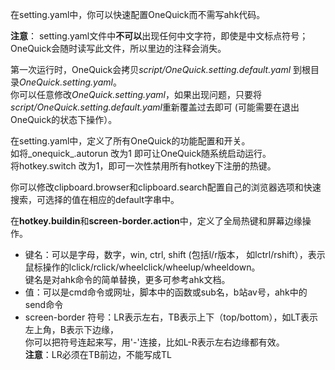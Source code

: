 ﻿在setting.yaml中，你可以快速配置OneQuick而不需写ahk代码。

**注意**： setting.yaml文件中**不可以**出现任何中文字符，即使是中文标点符号；  
OneQuick会随时读写此文件，所以里边的注释会消失。

第一次运行时，OneQuick会拷贝*script/OneQuick.setting.default.yaml* 到根目录*OneQuick.setting.yaml*。  
你可以任意修改*OneQuick.setting.yaml*，如果出现问题，只要将*script/OneQuick.setting.default.yaml*重新覆盖过去即可 (可能需要在退出OneQuick的状态下操作）。

在setting.yaml中，定义了所有OneQuick的功能配置和开关。  
如将_onequick_.autorun 改为1 即可让OneQuick随系统启动运行。  
将hotkey.switch 改为1，即可一次性禁用所有hotkey下注册的热键。

你可以修改clipboard.browser和clipboard.search配置自己的浏览器选项和快速搜索，可选择的值在相应的default字串中。

在**hotkey.buildin**和**screen-border.action**中，定义了全局热键和屏幕边缘操作。  
- 键名：可以是字母，数字，win, ctrl, shift (包括l/r版本， 如lctrl/rshift），表示鼠标操作的lclick/rclick/wheelclick/wheelup/wheeldown。  
键名是对ahk命令的简单替换，更多可参考ahk文档。
- 值：可以是cmd命令或网址，脚本中的函数或sub名，b站av号，ahk中的send命令
- screen-border 符号：LR表示左右，TB表示上下（top/bottom），如LT表示左上角，B表示下边缘，  
你可以把符号连起来写，用'-'连接，比如L-R表示左右边缘都有效。  
**注意**：LR必须在TB前边，不能写成TL